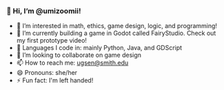 ### 👋 Hi, I’m @umizoomii!
  
- 👀 I’m interested in math, ethics, game design, logic, and programming!
- 🌱 I’m currently building a game in Godot called FairyStudio. Check out my first prototype video!
- 🐣 Languages I code in: mainly Python, Java, and GDScript
- 💞️ I’m looking to collaborate on game design
- 📫 How to reach me: ugsen@smith.edu
- 😄 Pronouns: she/her
- ⚡ Fun fact: I'm left handed!

<!---
umizoomii/umizoomii is a ✨ special ✨ repository because its `README.md` (this file) appears on your GitHub profile.
You can click the Preview link to take a look at your changes.
--->
